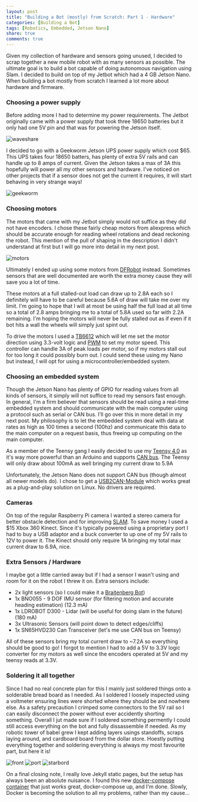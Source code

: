 ```yaml
---
layout: post
title: "Building a Bot (mostly) from Scratch: Part 1 - Hardware"
categories: [Building a Bot]
tags: [Robotics, Embedded, Jetson Nano]
share: true
comments: true
---
```


Given my collection of hardware and sensors going unused, I decided to scrap
together a new mobile robot with as many sensors as possible. The ultimate goal
is to build a bot capable of doing autonomous navigation using Slam.  I 
decided to build on top of my Jetbot which had a 4 GB Jetson Nano.  When 
building a bot mostly from scratch I learned a lot more about hardware and 
firmware.

### Choosing a power supply

Before adding more I had to determine my power requirements.  The Jetbot 
originally came with a power supply that took three 18650 batteries but
it only had one 5V pin and that was for powering the Jetson itself.

![waveshare](/assets/img/jetbot_power.png)

I decided to go with a Geekworm Jetson UPS power supply which cost $65.
This UPS takes four 18650 batters, has plenty of extra 5V rails and can
handle up to 8 amps of current.  Given the Jetson takes a max of 3A this
hopefully will power all my other sensors and hardware.  I've noticed on 
other projects that if a sensor does not get the current it requires, it
will start behaving in very strange ways!

![geekworm](/assets/img/geekworm.png)

### Choosing motors

The motors that came with my Jetbot simply would not suffice as they did not 
have encoders.  I chose these fairly cheap motors from aliexpress which 
should be accurate enough for reading wheel rotations and dead reckoning the
robot.  This mention of the pull of shaping in the description I didn't
understand at first but I will go more into detail in my next post. 

![motors](/assets/img/encoder_desc.png)

Ultimately I ended up using some motors from [DFRobot](https://www.dfrobot.com/product-1457.html)
instead.  Sometimes sensors that are well documented are worth the extra money
cause they will save you a lot of time.

These motors at a full stalled-out load can draw up to 2.8A each so I definitely will have
to be careful because 5.6A of draw will take me over my limit.  I'm going to hope that I will
at most be using half the full load at all time so a total of 2.8 amps bringing me to a total
of 5.8A used so far with 2.2A remaining.  I'm hoping the motors will never be fully stalled out
as if even if it bot hits a wall the wheels will simply just spint out.

To drive the motors I used a [TB6612](https://www.sparkfun.com/products/14451) which will let
me set the motor direction using 3.3-volt logic and [PWM](https://en.wikipedia.org/wiki/Pulse-width_modulation)
to set my motor speed.  This controller can handle 3A of peak loads per motor, so if my motors
stall out for too long it could possibly burn out.  I could send these using my Nano but instead, I will opt for using
a microcontroller/embedded system.  


### Choosing an embedded system

Though the Jetson Nano has plenty of GPIO for reading values from all 
kinds of sensors, it simply will not suffice to read my sensors fast enough.
In general, I'm a firm believer that sensors should be read using a real-time 
embedded system and should communicate with the main computer using 
a protocol such as serial or CAN bus.  I'll go over this in more
detail in my next post.  My philosophy is to let the embedded system
deal with data at rates as high as 100 times a second (100hz) and communicate
this data to the main computer on a request basis, thus freeing up computing on the
main computer.

As a member of the Teensy gang  I easily decided to
use my [Teensy 4.0](https://www.pjrc.com/store/teensy40.html) as it's way
more powerful than an Arduino and supports [CAN bus](https://en.wikipedia.org/wiki/CAN_bus).
The Teensy will only draw about 100mA as well bringing my current draw to 5.9A

Unfortunately, the Jetson Nano does not support CAN bus (though almost all newer
models do).  I chose to get a [USB2CAN-Module](https://www.inno-maker.com/product/usb-can/)
which works great as a plug-and-play solution on Linux.  No drivers are required.

### Cameras

On top of the regular Raspberry Pi camera I wanted a stereo camera for better
obstacle detection and for improving [SLAM](https://en.wikipedia.org/wiki/Simultaneous_localization_and_mapping).
To save money I used a $15 Xbox 360 Kinect.  Since it's typically powered using
a proprietary port I had to buy a USB adaptor and a buck converter to up one of
my 5V rails to 12V to power it.  The Kinect should only require 1A bringing
my total max current draw to 6.9A, nice.

### Extra Sensors / Hardware

I maybe got a little carried away but if I had a sensor I wasn't using and
room for it on the robot I threw it on. Extra sensors include:

- 2x light sensors (so I could make it a [Braitenberg Bot](https://en.wikipedia.org/wiki/Braitenberg_vehicle))
- 1x BNO055 - 9 DOF IMU sensor (for filtering motion and accurate heading estimation) (12.3 mA)
- 1x LDROBOT D300 - Lidar (will be useful for doing slam in the future) (180 mA)
- 3x Ultrasonic Sensors (will point down to detect edges/cliffs)
- 1x SN65HVD230 Can Transceiver (let's me use CAN bus on Teensy)

All of these sensors bring my total current draw to ~7.2A so everything should be good to go!  I forgot to mention
I had to add a 5V to 3.3V logic converter for my motors as well since the encoders operated at 5V and my teensy
reads at 3.3V.

### Soldering it all together

Since I had no real concrete plan for this I mainly just soldered things onto a solderable bread board as I needed.
As I soldered I loosely inspected using a voltmeter ensuring lines were shorted where they should be and nowhere else.
As a safety precaution I crimped some connectors to the 5V rail so I can easily disconnect the power without ever
accidently shorting something.  Overall I jut made sure if I soldered something permently I could still access everything
on the bot and fully dissassemble if needed.  As my robotic tower of babel grew I kept adding layers usings standoffs, scraps
laying around, and cardboard board from the dollar store.  Hoestly putting everything together and soldering everything
is always my most favourite part, but here it is!

![front](/assets/img/garbage1.png)
![port](/assets/img/garbage2.png)
![starbord](/assets/img/garbage3.png)

On a final closing note, I really love Jekyll static pages, but the setup has always been an absolute nuisance.  I found this
new [docker-compose container](https://github.com/BretFisher/jekyll-serve) that just works great, docker-compose up, and I'm
done.  Slowly, Docker is becoming the solution to all my problems, rather than my cause...

